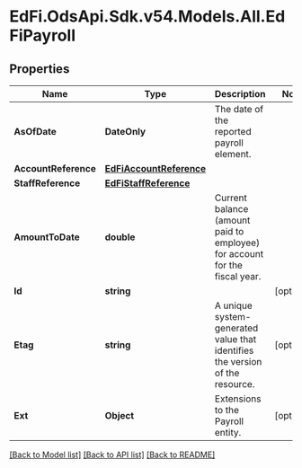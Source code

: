 # EdFi.OdsApi.Sdk.v54.Models.All.EdFiPayroll

## Properties

Name | Type | Description | Notes
------------ | ------------- | ------------- | -------------
**AsOfDate** | **DateOnly** | The date of the reported payroll element. | 
**AccountReference** | [**EdFiAccountReference**](EdFiAccountReference.md) |  | 
**StaffReference** | [**EdFiStaffReference**](EdFiStaffReference.md) |  | 
**AmountToDate** | **double** | Current balance (amount paid to employee) for account for the fiscal year. | 
**Id** | **string** |  | [optional] 
**Etag** | **string** | A unique system-generated value that identifies the version of the resource. | [optional] 
**Ext** | **Object** | Extensions to the Payroll entity. | [optional] 

[[Back to Model list]](../../README.md#documentation-for-models) [[Back to API list]](../../README.md#documentation-for-api-endpoints) [[Back to README]](../../README.md)

